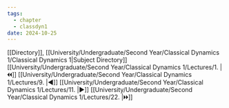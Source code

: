 ```yaml
---
tags:
  - chapter
  - classdyn1
date: 2024-10-25
---
```

[[Directory]], [[University/Undergraduate/Second Year/Classical Dynamics 1/Classical Dynamics 1|Subject Directory]]
[[University/Undergraduate/Second Year/Classical Dynamics 1/Lectures/1. |🞀🞀]] [[University/Undergraduate/Second Year/Classical Dynamics 1/Lectures/9. |◀]] [[University/Undergraduate/Second Year/Classical Dynamics 1/Lectures/11. |▶]] [[University/Undergraduate/Second Year/Classical Dynamics 1/Lectures/22. |🞂🞂]]
# 
## 
### 